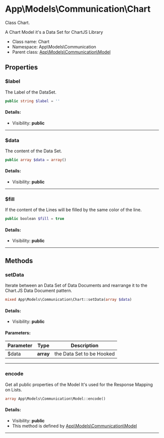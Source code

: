 App\Models\Communication\Chart
===============

Class Chart.

A Chart Model it's a Data Set for
 ChartJS Library


* Class name: Chart
* Namespace: App\Models\Communication
* Parent class: [App\Models\Communication\Model](App-Models-Communication-Model.md)





Properties
----------


### $label

The Label of the DataSet.



```php
public string $label = ''
```

#### Details:
* Visibility: **public**

<hr>

### $data

The content of the Data Set.



```php
public array $data = array()
```

#### Details:
* Visibility: **public**

<hr>

### $fill

If the content of the Lines will be filled
 by the same color of the line.



```php
public boolean $fill = true
```

#### Details:
* Visibility: **public**

<hr>

Methods
-------


### setData

Iterate between an Data Set of Data Documents
 and rearrange it to the Chart.JS Data Document pattern.



```php
mixed App\Models\Communication\Chart::setData(array $data)
```

#### Details:
* Visibility: **public**


#### Parameters:

| Parameter | Type | Description |
|-----------|------|-------------|
| $data | **array** | the Data Set to be Hooked |


<hr>

### encode

Get all public properties of the Model
It's used for the Response Mapping on Lists.



```php
array App\Models\Communication\Model::encode()
```

#### Details:
* Visibility: **public**
* This method is defined by [App\Models\Communication\Model](App-Models-Communication-Model.md)



<hr>
